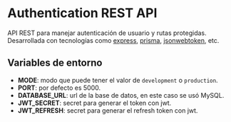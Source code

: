 # Authentication REST API

API REST para manejar autenticación de usuario y rutas protegidas. Desarrollada con tecnologías como [express](https://expressjs.com/es/), [prisma](https://www.prisma.io/), [jsonwebtoken](https://jwt.io/), etc.

## Variables de entorno

- **MODE**: modo que puede tener el valor de `development` o `production`.
- **PORT**: por defecto es 5000.
- **DATABASE_URL**: url de la base de datos, en este caso se usó MySQL.
- **JWT_SECRET**: secret para generar el token con jwt.
- **JWT_REFRESH**: secret para generar el refresh token con jwt.
